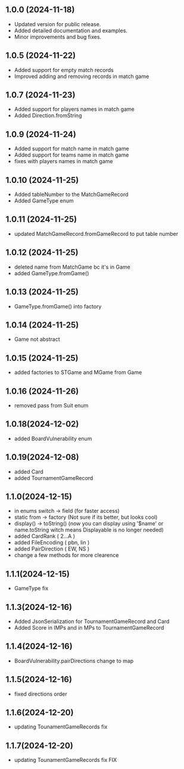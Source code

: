 ## 1.0.0 (2024-11-18)
- Updated version for public release.
- Added detailed documentation and examples.
- Minor improvements and bug fixes.

## 1.0.5 (2024-11-22)
- Added support for empty match records
- Improved adding and removing records in match game

## 1.0.7 (2024-11-23)
- Added support for players names in match game
- Added Direction.fromString

## 1.0.9 (2024-11-24)
- Added support for match name in match game
- Added support for teams name in match game
- fixes with players names in match game

## 1.0.10 (2024-11-25)
- Added tableNumber to the MatchGameRecord
- Added GameType enum

## 1.0.11 (2024-11-25)
- updated MatchGameRecord.fromGameRecord to put table number

## 1.0.12 (2024-11-25)
- deleted name from MatchGame bc it's in Game
- added GameType.fromGame()

## 1.0.13 (2024-11-25)
- GameType.fromGame() into factory

## 1.0.14 (2024-11-25)
- Game not abstract

## 1.0.15 (2024-11-25)
- added factories to STGame and MGame from Game

## 1.0.16 (2024-11-26)
- removed pass from Suit enum

## 1.0.18(2024-12-02)
- added BoardVulnerability enum

## 1.0.19(2024-12-08)
- added Card
- added TournamentGameRecord

## 1.1.0(2024-12-15)
- in enums switch -> field (for faster access)
- static from -> factory (Not sure if its better, but looks cool)
- display() -> toString() (now you can display using '$name' or name.toString witch means Displayable is no longer needed)
- added CardRank ( 2...A )
- added FileEncoding ( pbn, lin )
- added PairDirection ( EW, NS )
- change a few methods for more clearence

## 1.1.1(2024-12-15)
- GameType fix

## 1.1.3(2024-12-16)
- Added JsonSerialization for TournamentGameRecord and Card
- Added Score in IMPs and in MPs to TournamentGameRecord

## 1.1.4(2024-12-16)
- BoardVulnerability.pairDirections change to map

## 1.1.5(2024-12-16)
- fixed directions order

## 1.1.6(2024-12-20)
- updating TounamentGameRecords fix

## 1.1.7(2024-12-20)
- updating TounamentGameRecords fix FIX
